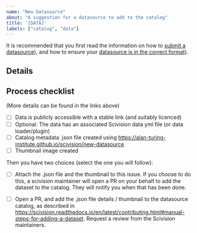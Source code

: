 ```yaml
---
name: "New Datasource"
about: "A suggestion for a datasource to add to the catalog"
title: '[DATA]'
labels: ["catalog", "data"]
---
```


It is recommended that you first read the information on how to [submit a datasource](https://scivision.readthedocs.io/en/latest/contributing.html#preparing-a-dataset-for-inclusion-in-the-catalog)), and how to ensure your [datasource is in the correct format](https://scivision.readthedocs.io/en/latest/data_repository_template.html)).


## Details

<!-- Please add a brief description of the dataset when opening the issue -->



## Process checklist

<!-- These tasks to be addressed after opening the issue - when the dataset has been added to the catalog, the issue can be closed. -->

(More details can be found in the links above)

- [ ] Data is publicly accessible with a stable link (and suitably licenced)
- [ ] Optional: The data has an associated Scivision data yml file (or data loader/plugin)
- [ ] Catalog metadata .json file created using https://alan-turing-institute.github.io/scivision/new-datasource
- [ ] Thumbnail image created

Then you have two choices (select the one you will follow):
- [ ] Attach the .json file and the thumbnail to this issue. If you choose to do this, a scivision maintainer will open a PR on your behalf to add the dataset to the catalog. They will notify you when that has been done.
- [ ] Open a PR, and add the .json file details / thumbnail to the datasource catalog, as described in https://scivision.readthedocs.io/en/latest/contributing.html#manual-steps-for-adding-a-dataset. Request a review from the Scivision maintainers.

